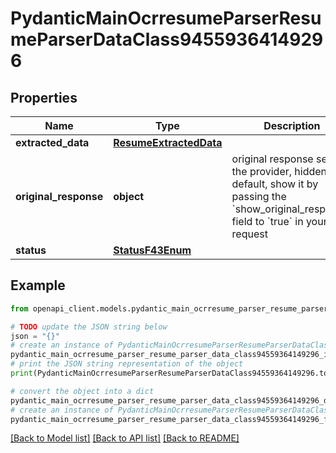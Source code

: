 # PydanticMainOcrresumeParserResumeParserDataClass94559364149296


## Properties

Name | Type | Description | Notes
------------ | ------------- | ------------- | -------------
**extracted_data** | [**ResumeExtractedData**](ResumeExtractedData.md) |  | 
**original_response** | **object** | original response sent by the provider, hidden by default, show it by passing the &#x60;show_original_response&#x60; field to &#x60;true&#x60; in your request | [optional] 
**status** | [**StatusF43Enum**](StatusF43Enum.md) |  | 

## Example

```python
from openapi_client.models.pydantic_main_ocrresume_parser_resume_parser_data_class94559364149296 import PydanticMainOcrresumeParserResumeParserDataClass94559364149296

# TODO update the JSON string below
json = "{}"
# create an instance of PydanticMainOcrresumeParserResumeParserDataClass94559364149296 from a JSON string
pydantic_main_ocrresume_parser_resume_parser_data_class94559364149296_instance = PydanticMainOcrresumeParserResumeParserDataClass94559364149296.from_json(json)
# print the JSON string representation of the object
print(PydanticMainOcrresumeParserResumeParserDataClass94559364149296.to_json())

# convert the object into a dict
pydantic_main_ocrresume_parser_resume_parser_data_class94559364149296_dict = pydantic_main_ocrresume_parser_resume_parser_data_class94559364149296_instance.to_dict()
# create an instance of PydanticMainOcrresumeParserResumeParserDataClass94559364149296 from a dict
pydantic_main_ocrresume_parser_resume_parser_data_class94559364149296_form_dict = pydantic_main_ocrresume_parser_resume_parser_data_class94559364149296.from_dict(pydantic_main_ocrresume_parser_resume_parser_data_class94559364149296_dict)
```
[[Back to Model list]](../README.md#documentation-for-models) [[Back to API list]](../README.md#documentation-for-api-endpoints) [[Back to README]](../README.md)


